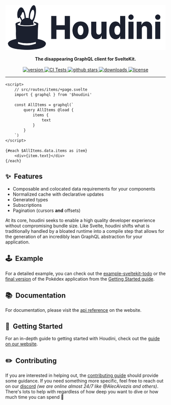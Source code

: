 <div align="center">
  <picture>
    <source media="(prefers-color-scheme: dark)" srcset=".github/assets/logo_l.svg">
    <img height="140" alt="Houdini's logo (dark or light)" src=".github/assets/logo_d.svg">
  </picture>

  <br />
  <br />

  <strong>
    The disappearing GraphQL client for SvelteKit.
  </strong>
  <br />
  <br />
  <a href="https://npmjs.org/package/houdini">
    <img src="https://img.shields.io/npm/v/houdini.svg" alt="version" />
  </a>
  <a href="https://github.com/HoudiniGraphql/houdini/actions">
    <img src="https://github.com/HoudiniGraphql/houdini/actions/workflows/tests.yml/badge.svg" alt="CI Tests" />
  </a>
  <a href="https://github.com/HoudiniGraphql/houdini">
    <img src="https://img.shields.io/github/stars/HoudiniGraphql/houdini.svg?label=stars" alt="github stars" />
  </a>
  <a href="https://npmjs.org/package/houdini">
    <img src="https://img.shields.io/npm/dm/houdini.svg" alt="downloads" />
  </a>
  <a href="https://github.com/HoudiniGraphql/houdini/blob/main/LICENSE">
    <img src="https://img.shields.io/github/license/HoudiniGraphql/houdini.svg?maxAge=2592000" alt="license" />
  </a>
</div>

----

```svelte
<script>
    // src/routes/items/+page.svelte
    import { graphql } from '$houdini'

    const AllItems = graphql(`
        query AllItems @load {
            items {
                text
            }
        }
    `)
</script>

{#each $AllItems.data.items as item}
    <div>{item.text}</div>
{/each}
```

## ✨&nbsp;&nbsp;Features

-   Composable and colocated data requirements for your components
-   Normalized cache with declarative updates
-   Generated types
-   Subscriptions
-   Pagination (cursors **and** offsets)

At its core, houdini seeks to enable a high quality developer experience
without compromising bundle size. Like Svelte, houdini shifts what is
traditionally handled by a bloated runtime into a compile step that allows
for the generation of an incredibly lean GraphQL abstraction for your application.

## 🕹&nbsp;&nbsp;Example

For a detailed example, you can check out the [example-sveltekit-todo](https://github.com/HoudiniGraphql/example-sveltekit-todo) or the [final version](https://github.com/HoudiniGraphql/intro/tree/final) of the 
Pokédex application from the [Getting Started guide](https://www.houdinigraphql.com/intro). 

## 📚&nbsp;&nbsp;Documentation

For documentation, please visit the [api reference](https://www.houdinigraphql.com/api) on the website.

## 🚀&nbsp;&nbsp;Getting Started

For an in-depth guide to getting started with Houdini, check out the [guide on our website](https://www.houdinigraphql.com/intro).

## ✏️&nbsp;&nbsp;Contributing

If you are interested in helping out, the [contributing guide](https://www.houdinigraphql.com/guides/contributing) should provide some guidance. If you need something more specific, feel free to reach out on our [discord](https://discord.gg/Gd8vfvxpsD) _(we are online almost 24/7 like @AlecAivazis and others)_. There's lots to help with regardless of how deep you want to dive or how much time you can spend 🙂
